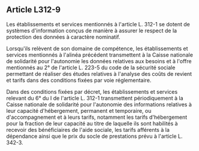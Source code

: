 ## Article L312-9

Les établissements et services mentionnés à l'article L. 312-1 se dotent de systèmes d'information conçus de
manière à assurer le respect de la protection des données à caractère nominatif.

Lorsqu'ils relèvent de son domaine de compétence, les établissements et services mentionnés à l'alinéa
précédent transmettent à la Caisse nationale de solidarité pour l'autonomie les données relatives aux besoins
et à l'offre mentionnés au 2° de l'article L. 223-5 du code de la sécurité sociale permettant de réaliser des
études relatives à l'analyse des coûts de revient et tarifs dans des conditions fixées par voie réglementaire.

Dans des conditions fixées par décret, les établissements et services relevant du 6° du I de l'article L. 312-1
transmettent périodiquement à la Caisse nationale de solidarité pour l'autonomie des informations relatives
à leur capacité d'hébergement, permanent et temporaire, ou d'accompagnement et à leurs tarifs, notamment
les tarifs d'hébergement pour la fraction de leur capacité au titre de laquelle ils sont habilités à recevoir des
bénéficiaires de l'aide sociale, les tarifs afférents à la dépendance ainsi que le prix du socle de prestations
prévu à l'article L. 342-3.

